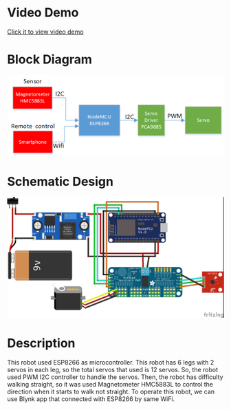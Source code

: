 # Video Demo
<a href="https://drive.google.com/file/d/1WwRouReJ9P6d5JnTYJYEWJwxoiFgsojx/view?usp=sharing">
  Click it to view video demo
</a>

# Block Diagram
![](./Drawing1.png)

# Schematic Design
![](schematic.jpg)

# Description
This robot used ESP8266 as microcontroller. This robot has 6 legs with 2 servos in each leg, so the total servos that used is 12 servos. So, the robot used PWM I2C controller to handle the servos. Then, the robot has difficulty walking straight, so it was used Magnetometer HMC5883L to control the direction when it starts to walk not straight. To operate this robot, we can use Blynk app that connected with ESP8266 by same WiFi.